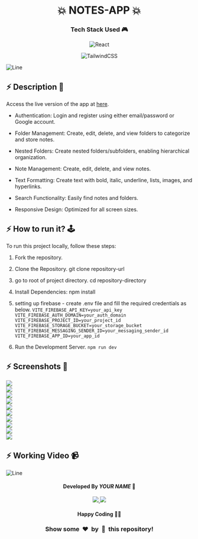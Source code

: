 <h1 align='center'><b>💥 NOTES-APP 💥</b></h1>

<!-- -------------------------------------------------------------------------------------------------------------- -->

<h3 align='center'>Tech Stack Used 🎮</h3>
<!-- enlist all the technologies used to create this project from them (Remove comment using 'ctrl+z' or 'command+z') -->

<div align='center'>

  <!-- ![HTML5](https://img.shields.io/badge/html5-%23E34F26.svg?style=for-the-badge&logo=html5&logoColor=white) -->
  <!-- ![CSS3](https://img.shields.io/badge/css3-%231572B6.svg?style=for-the-badge&logo=css3&logoColor=white) -->
  <!-- ![Bootstrap](https://img.shields.io/badge/bootstrap-%238511FA.svg?style=for-the-badge&logo=bootstrap&logoColor=white) -->
  <!-- ![JavaScript](https://img.shields.io/badge/javascript-%23323330.svg?style=for-the-badge&logo=javascript&logoColor=%23F7DF1E) -->
  <!-- ![jQuery](https://img.shields.io/badge/jquery-%230769AD.svg?style=for-the-badge&logo=jquery&logoColor=white) -->
   ![React](https://img.shields.io/badge/react-%2320232a.svg?style=for-the-badge&logo=react&logoColor=%2361DAFB)
  <!-- ![Redux](https://img.shields.io/badge/redux-%23593d88.svg?style=for-the-badge&logo=redux&logoColor=white) -->
   ![TailwindCSS](https://img.shields.io/badge/tailwindcss-%2338B2AC.svg?style=for-the-badge&logo=tailwind-css&logoColor=white)
  <!-- ![Web3.js](https://img.shields.io/badge/web3.js-F16822?style=for-the-badge&logo=web3.js&logoColor=white) -->
  <!-- ![Express.js](https://img.shields.io/badge/express.js-%23404d59.svg?style=for-the-badge&logo=express&logoColor=%2361DAFB) -->
  <!-- ![Angular.js](https://img.shields.io/badge/angular.js-%23E23237.svg?style=for-the-badge&logo=angularjs&logoColor=white) -->
  <!-- ![Next JS](https://img.shields.io/badge/Next-black?style=for-the-badge&logo=next.js&logoColor=white) -->
  <!-- ![NodeJS](https://img.shields.io/badge/node.js-6DA55F?style=for-the-badge&logo=node.js&logoColor=white) -->
  <!-- ![Vue.js](https://img.shields.io/badge/vuejs-%2335495e.svg?style=for-the-badge&logo=vuedotjs&logoColor=%234FC08D) -->
  <!-- ![MongoDB](https://img.shields.io/badge/MongoDB-%234ea94b.svg?style=for-the-badge&logo=mongodb&logoColor=white) -->
</div>


![Line](https://github.com/Avdhesh-Varshney/WebMasterLog/assets/114330097/4b78510f-a941-45f8-a9d5-80ed0705e847)

<!-- -------------------------------------------------------------------------------------------------------------- -->

## :zap: Description 📃

<div>
  <!-- <p>Add Description of the project</p> -->
    <p>
      Access the live version of the app at <a href="https://notes-app-a3759.web.app/">here</a>.
      
- Authentication: Login and register using either email/password or Google account.

- Folder Management: Create, edit, delete, and view folders to categorize and store notes.

- Nested Folders: Create nested folders/subfolders, enabling hierarchical organization.

- Note Management: Create, edit, delete, and view notes.

- Text Formatting: Create text with bold, italic, underline, lists, images, and hyperlinks.

- Search Functionality: Easily find notes and folders.

- Responsive Design: Optimized for all screen sizes.
    </p>
</div>


<!-- -------------------------------------------------------------------------------------------------------------- -->

## :zap: How to run it? 🕹️

<!-- Add steps how to run this project -->
To run this project locally, follow these steps:

1. Fork the repository.
2. Clone the Repository. git clone repository-url
3. go to root of project directory. cd repository-directory
4. Install Dependencies: npm install
5. setting up firebase - create .env file and fill the required credentials as below.
<code>VITE_FIREBASE_API_KEY=your_api_key</code>
<code>VITE_FIREBASE_AUTH_DOMAIN=your_auth_domain</code>
<code>VITE_FIREBASE_PROJECT_ID=your_project_id</code>
<code>VITE_FIREBASE_STORAGE_BUCKET=your_storage_bucket</code>
<code>VITE_FIREBASE_MESSAGING_SENDER_ID=your_messaging_sender_id</code>
<code>VITE_FIREBASE_APP_ID=your_app_id</code>

6. Run the Development Server. <code>npm run dev</code>
   

<!-- -------------------------------------------------------------------------------------------------------------- -->

## :zap: Screenshots 📸
<!-- add the screenshot of the project (Mandatory) -->
<img src="./public/screenshots/image_00.png"/><br/>
<img src="./public/screenshots/image_01.png"/><br/>
<img src="./public/screenshots/image_02.png"/><br/>
<img src="./public/screenshots/image_03.png"/><br/>
<img src="./public/screenshots/image_04.png"/><br/>
<img src="./public/screenshots/image_05.png"/><br/>
<img src="./public/screenshots/image_06.png"/><br/>
<img src="./public/screenshots/image_07.png"/><br/>
<img src="./public/screenshots/image_08.png"/><br/>
<img src="./public/screenshots/image_09.png"/><br/>


## :zap: Working Video 📹
<!-- directly add the link of video (If, possible) -->



![Line](https://github.com/Avdhesh-Varshney/WebMasterLog/assets/114330097/4b78510f-a941-45f8-a9d5-80ed0705e847)

<!-- -------------------------------------------------------------------------------------------------------------- -->

<h4 align='center'>Developed By <b><i>YOUR NAME</i></b> 👦</h4>
<p align='center'>
  <a href='YOUR-LINKEDIN-URL'>
    <img src='https://img.shields.io/badge/linkedin-%230077B5.svg?style=for-the-badge&logo=linkedin&logoColor=white' />
  </a>
  <a href='YOUR-GITHUB-URL'>
    <img src='https://img.shields.io/badge/github-%23121011.svg?style=for-the-badge&logo=github&logoColor=white' />
  </a>
</p>

<h4 align='center'>Happy Coding 🧑‍💻</h4>

<h3 align="center">Show some &nbsp;❤️&nbsp; by &nbsp;🌟&nbsp; this repository!</h3>





